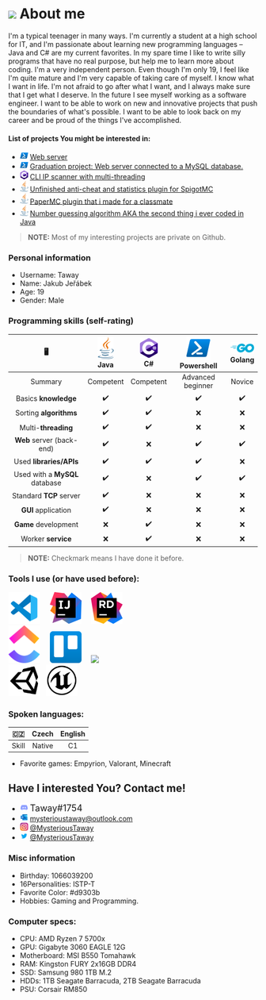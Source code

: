 # <img src="https://github.com/favicon.ico" width="32"> About me
I'm a typical teenager in many ways. I'm currently a student at a high school for IT, and I'm passionate about learning new programming languages – Java and C# are my current favorites. In my spare time I like to write silly programs that have no real purpose, but help me to learn more about coding. 
I'm  a very independent person. Even though I'm only 19, I feel like I'm quite mature and I'm very capable of taking care of myself. I know what I want in life. I'm not afraid to go after what I want, and I always make sure that I get what I deserve. 
In the future I see myself working as a software engineer. I want to be able to work on new and innovative projects that push the boundaries of what's possible. I want to be able to look back on my career and be proud of the things I've accomplished. 
#### List of projects You might be interested in:
- <img src="image/programming_language/powershell.svg" width="16"> [Web server](https://github.com/MysteriousTaway/PowershellWebsite)
- <img src="image/programming_language/powershell.svg" width="16"> [Graduation project: Web server connected to a MySQL database.](https://github.com/MysteriousTaway/ShellPost)
- <img src="image/programming_language/csharp.svg" width="16"> [CLI IP scanner with multi-threading](https://github.com/MysteriousTaway/IPScanner)
- <img src="image/programming_language/java.svg" width="16"> [Unfinished anti-cheat and statistics plugin for SpigotMC](https://github.com/MysteriousTaway/MCL_Overseer)
- <img src="image/programming_language/java.svg" width="16"> [PaperMC plugin that i made for a classmate](https://github.com/MysteriousTaway/PotionWalker)
- <img src="image/programming_language/java.svg" width="16"> [Number guessing algorithm AKA the second thing i ever coded in Java](https://github.com/MysteriousTaway/AI-Number-Guesser)
> **NOTE:** Most of my interesting projects are private on Github.
### Personal information
- Username: Taway
- Name: Jakub Jeřábek
- Age: 19  
- Gender: Male  
### Programming skills (self-rating)
|              🖥️             	|<img src="image/programming_language/java.svg" width="32"><br>Java|<img src="image/programming_language/csharp.svg" width="36"><br>C#|<img src="image/programming_language/powershell.svg" width="48"><br>Powershell 	| <img src="image/programming_language/golang.svg" width="48"><br>Golang     	|
|:--------------------------:	|:---------:	|:---------:	|:-----------------:	|:------:	|
| Summary                    	| Competent 	| Competent 	| Advanced beginner     | Novice 	|
| Basics **knowledge**           	| ✔️         	| ✔️           | ✔️                   | ✔️        |
| Sorting **algorithms**         	| ✔️         	| ✔️           | ❌                   | ❌      	|
| Multi-**threading**            	| ✔️         	| ✔️           | ❌                   | ❌      	|
| **Web** server (back-end)      	| ✔️         	| ❌           | ✔️                   | ✔️      	 |
| Used **libraries/APIs**        	| ✔️         	| ✔️           | ✔️                   | ❌      	 |
| Used with a **MySQL** database 	| ✔️         	| ❌           | ✔️                   | ✔️      	 |
| Standard **TCP** server        	| ✔️         	| ❌           | ❌                 	| ❌        |
| **GUI** application            	| ✔️         	| ❌           | ❌                 	| ❌        |
| **Game** development           	| ❌            | ✔️           | ❌                 	| ❌        |
| Worker **service**           	| ❌            | ✔️           | ❌                 	| ❌        |
> **NOTE:** Checkmark means I  have done it before.
### Tools I use (or have used before):
<img src="image/tool/vscode.svg" width="64"> &nbsp;&nbsp;&nbsp; <img src="image/tool/idea.svg" width="64"> &nbsp;&nbsp;&nbsp; <img src="image/tool/rider.svg" width="64"><br>
<img src="image/tool/clickup.svg" width="64"> &nbsp;&nbsp;&nbsp; <img src="image/tool/trello.svg" width="64"> &nbsp;&nbsp;&nbsp; <img src="https://github.com/favicon.ico" width="64"><br>
<img src="image/tool/unity.svg" width="64">&nbsp;&nbsp;&nbsp;<img src="image/tool/unreal.svg" width="64"><br>
### Spoken languages:
|🇨🇿|Czech|English|
|:--:|:----------:|:-----:|
|Skill|Native|C1|
- Favorite games: Empyrion, Valorant, Minecraft  
## Have I interested You? **Contact me!**
- <img src="image/media/discord.svg" width="16"> <font size=+1,9> Taway#1754 </font>
- <img src="image/media/outlook.svg" width="16"> mysterioustaway@outlook.com
- <img src="image/media/instagram.svg" width="16"> [@MysteriousTaway](https://www.instagram.com/mysterioustaway/)
- <img src="image/media/twitter.svg" width="16"> [@MysteriousTaway](https://twitter.com/MysteriousTaway)
### Misc information
- Birthday: 1066039200  
- 16Personalities: ISTP-T
- Favorite Color: #d9303b
- Hobbies: Gaming and Programming.  
### Computer specs:
- CPU: AMD Ryzen 7 5700x  
- GPU: Gigabyte 3060 EAGLE 12G  
- Motherboard: MSI B550 Tomahawk  
- RAM: Kingston FURY 2x16GB DDR4  
- SSD: Samsung 980 1TB M.2  
- HDDs: 1TB Seagate Barracuda, 2TB Seagate Barracuda  
- PSU: Corsair RM850
